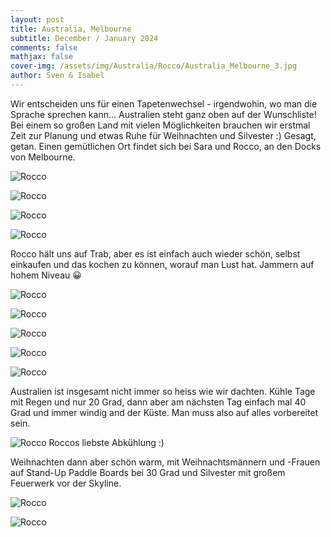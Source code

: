 ```yaml
---
layout: post
title: Australia, Melbourne
subtitle: December / January 2024
comments: false
mathjax: false
cover-img: /assets/img/Australia/Rocco/Australia_Melbourne_3.jpg
author: Sven & Isabel
---
```


Wir entscheiden uns für einen Tapetenwechsel - irgendwohin, wo man die Sprache sprechen kann… 
Australien steht ganz oben auf der Wunschliste!
Bei einem so großen Land mit vielen Möglichkeiten brauchen wir erstmal Zeit zur Planung und etwas Ruhe für Weihnachten und Silvester :)
Gesagt, getan. Einen gemütlichen Ort findet sich bei Sara und Rocco, an den Docks von Melbourne.

![Rocco](/assets/img/Australia/Rocco/Australia_Rocco_8.jpg)

![Rocco](/assets/img/Australia/Rocco/Australia_Melbourne_2.jpg)

![Rocco](/assets/img/Australia/Rocco/Australia_Melbourne_4.jpg)

![Rocco](/assets/img/Australia/Rocco/Australia_Melbourne_1.jpg)

Rocco hält uns auf Trab, aber es ist einfach auch wieder schön, selbst einkaufen und das kochen zu können, 
worauf man Lust hat. Jammern auf hohem Niveau 😀

![Rocco](/assets/img/Australia/Rocco/Australia_Rocco_9.jpg)

![Rocco](/assets/img/Australia/Rocco/Australia_Rocco_2.jpg)

![Rocco](/assets/img/Australia/Rocco/Australia_Rocco_7.jpg)

![Rocco](/assets/img/Australia/Rocco/Australia_Rocco_4.jpg)

![Rocco](/assets/img/Australia/Rocco/Australia_Rocco_6.jpg)

Australien ist insgesamt nicht immer so heiss wie wir dachten. Kühle Tage mit Regen und nur 20 Grad, dann aber am nächsten Tag einfach mal 40 Grad und immer windig and der Küste. Man muss also auf alles vorbereitet sein.

![Rocco](/assets/img/Australia/Rocco/Australia_Rocco_5.jpg)
Roccos liebste Abkühlung :)

Weihnachten dann aber schön warm, mit Weihnachtsmännern und -Frauen auf Stand-Up Paddle Boards bei 30 Grad und 
Silvester mit großem Feuerwerk vor der Skyline.

![Rocco](/assets/img/Australia/Rocco/Australia_Melbourne_6.jpg) 

![Rocco](/assets/img/Australia/Rocco/Australia_Melbourne_5.jpg)
